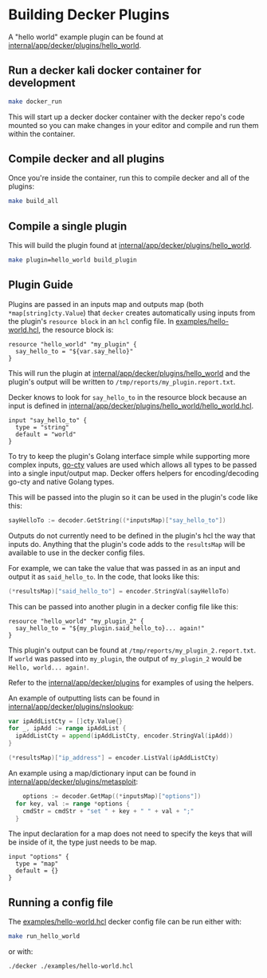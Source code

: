 # Building Decker Plugins

A "hello world" example plugin can be found at [internal/app/decker/plugins/hello_world](../internal/app/decker/plugins/hello_world).

## Run a decker kali docker container for development

```sh
make docker_run
```

This will start up a decker docker container with the decker repo's code mounted so you can make changes in your editor and compile and run them within the container.

## Compile decker and all plugins

Once you're inside the container, run this to compile decker and all of the plugins:

```sh
make build_all
```

## Compile a single plugin

This will build the plugin found at [internal/app/decker/plugins/hello_world](../internal/app/decker/plugins/hello_world).

```sh
make plugin=hello_world build_plugin
```

## Plugin Guide

Plugins are passed in an inputs map and outputs map (both `*map[string]cty.Value`) that `decker` creates automatically using inputs from the plugin's `resource block` in an `hcl` config file. In [examples/hello-world.hcl](../examples/hello-world.hcl), the resource block is:

```hcl
resource "hello_world" "my_plugin" {
  say_hello_to = "${var.say_hello}"
}
```

This will run the plugin at [internal/app/decker/plugins/hello_world](../internal/app/decker/plugins/hello_world) and the plugin's output will be written to `/tmp/reports/my_plugin.report.txt`.

Decker knows to look for `say_hello_to` in the resource block because an input is defined in [internal/app/decker/plugins/hello_world/hello_world.hcl](../internal/app/decker/plugins/hello_world/hello_world.hcl).

```hcl
input "say_hello_to" {
  type = "string"
  default = "world"
}
```

To try to keep the plugin's Golang interface simple while supporting more complex inputs, [go-cty](https://github.com/zclconf/go-cty) values are used which allows all types to be passed into a single input/output map. Decker offers helpers for encoding/decoding go-cty and native Golang types.

This will be passed into the plugin so it can be used in the plugin's code like this:

```go
sayHelloTo := decoder.GetString((*inputsMap)["say_hello_to"])
```

Outputs do not currently need to be defined in the plugin's hcl the way that inputs do. Anything that the plugin's code adds to the `resultsMap` will be available to use in the decker config files.

For example, we can take the value that was passed in as an input and output it as `said_hello_to`. In the code, that looks like this:

```go
(*resultsMap)["said_hello_to"] = encoder.StringVal(sayHelloTo)
```

This can be passed into another plugin in a decker config file like this:

```hcl
resource "hello_world" "my_plugin_2" {
  say_hello_to = "${my_plugin.said_hello_to}... again!"
}
```

This plugin's output can be found at `/tmp/reports/my_plugin_2.report.txt`. If `world` was passed into `my_plugin`, the output of `my_plugin_2` would be `Hello, world... again!`.

Refer to the [internal/app/decker/plugins](../internal/app/decker/plugins) for examples of using the helpers.

An example of outputting lists can be found in [internal/app/decker/plugins/nslookup](../internal/app/decker/plugins/nslookup):

```go
var ipAddListCty = []cty.Value{}
for _, ipAdd := range ipAddList {
  ipAddListCty = append(ipAddListCty, encoder.StringVal(ipAdd))
}

(*resultsMap)["ip_address"] = encoder.ListVal(ipAddListCty)
```

An example using a map/dictionary input can be found in [internal/app/decker/plugins/metasploit](../internal/app/decker/plugins/metasploit):

```go
	options := decoder.GetMap((*inputsMap)["options"])
  for key, val := range *options {
    cmdStr = cmdStr + "set " + key + " " + val + ";"
  }
```

The input declaration for a map does not need to specify the keys that will be inside of it, the type just needs to be map.

```hcl
input "options" {
  type = "map"
  default = {}
}
```

## Running a config file

The [examples/hello-world.hcl](../examples/hello-world.hcl) decker config file can be run either with:

```sh
make run_hello_world
```

or with:

```sh
./decker ./examples/hello-world.hcl
```
